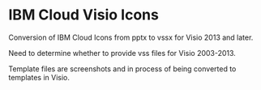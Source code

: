 # IBM Cloud Visio Icons

Conversion of IBM Cloud Icons from pptx to vssx for Visio 2013 and later.  

Need to determine whether to provide vss files for Visio 2003-2013.

Template files are screenshots and in process of being converted to templates in Visio.
